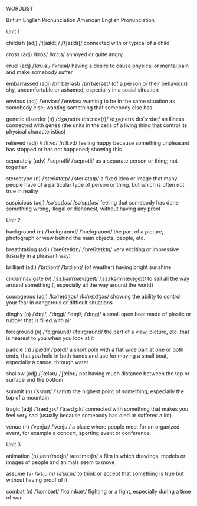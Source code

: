 WORDLIST

British English Pronunciation
American English Pronunciation

Unit 1

childish (adj) /ˈtʃaɪldɪʃ/ /ˈtʃaɪldɪʃ/ connected with or typical of a child

cross (adj) /krɒs/ /krɔːs/ annoyed or quite angry

cruel (adj) /ˈkruːəl/ /ˈkruːəl/ having a desire to cause physical or mental pain and make somebody suffer

embarrassed (adj) /ɪmˈbærəst/ /ɪmˈbærəst/ (of a person or their behaviour) shy, uncomfortable or ashamed, especially in a social situation

envious (adj) /ˈenviəs/ /ˈenviəs/ wanting to be in the same situation as somebody else; wanting something that somebody else has

genetic disorder (n) /dʒəˌnetɪk dɪsˈɔːdə(r)/ /dʒəˌnetɪk dɪsˈɔːrdər/ an illness connected with genes (the units in the cells of a living thing that control its physical characteristics)

relieved (adj) /rɪˈliːvd/ /rɪˈliːvd/ feeling happy because something unpleasant has stopped or has not happened; showing this

separately (adv) /ˈseprətli/ /ˈseprətli/ as a separate person or thing; not together

stereotype (n) /ˈsteriətaɪp/ /ˈsteriətaɪp/ a fixed idea or image that many people have of a particular type of person or thing, but which is often not true in reality

suspicious (adj) /səˈspɪʃəs/ /səˈspɪʃəs/ feeling that somebody has done something wrong, illegal or dishonest, without having any proof

Unit 2

background (n) /ˈbækɡraʊnd/ /ˈbækɡraʊnd/ the part of a picture, photograph or view behind the main objects, people, etc.

breathtaking (adj) /ˈbreθteɪkɪŋ/ /ˈbreθteɪkɪŋ/ very exciting or impressive (usually in a pleasant way)

brilliant (adj) /ˈbrɪliənt/ /ˈbrɪliənt/ (of weather) having bright sunshine

circumnavigate (v) /ˌsɜːkəmˈnævɪɡeɪt/ /ˌsɜːrkəmˈnævɪɡeɪt/ to sail all the way around something (, especially all the way around the world)

courageous (adj) /kəˈreɪdʒəs/ /kəˈreɪdʒəs/ showing the ability to control your fear in dangerous or difficult situations

dinghy (n) /ˈdɪŋi/, /ˈdɪŋɡi/ /ˈdɪŋi/, /ˈdɪŋɡi/ a small open boat made of plastic or rubber that is filled with air

foreground (n) /ˈfɔːɡraʊnd/ /ˈfɔːrɡraʊnd/ the part of a view, picture, etc. that is nearest to you when you look at it

paddle (n) /ˈpædl/ /ˈpædl/ a short pole with a flat wide part at one or both ends, that you hold in both hands and use for moving a small boat, especially a canoe, through water

shallow (adj) /ˈʃæləʊ/ /ˈʃæloʊ/ not having much distance between the top or surface and the bottom

summit (n) /ˈsʌmɪt/ /ˈsʌmɪt/ the highest point of something, especially the top of a mountain

tragic (adj) /ˈtrædʒɪk/ /ˈtrædʒɪk/ connected with something that makes you feel very sad (usually because somebody has died or suffered a lot)

venue (n) /ˈvenjuː/ /ˈvenjuː/ a place where people meet for an organized event, for example a concert, sporting event or conference

Unit 3

animation (n) /ænɪˈmeɪʃn/ /ænɪˈmeɪʃn/ a film in which drawings, models or images of people and animals seem to move

assume (v) /əˈsjuːm/ /əˈsuːm/ to think or accept that something is true but without having proof of it

combat (n) /ˈkɒmbæt/ /ˈkɑːmbæt/ fighting or a fight, especially during a time of war